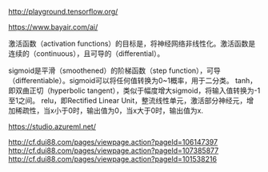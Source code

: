 http://playground.tensorflow.org/


https://www.bayair.com/ai/


激活函数（activation functions）的目标是，将神经网络非线性化。激活函数是连续的（continuous），且可导的（differential）。

sigmoid是平滑（smoothened）的阶梯函数（step function），可导（differentiable）。sigmoid可以将任何值转换为0~1概率，用于二分类。
tanh，即双曲正切（hyperbolic tangent），类似于幅度增大sigmoid，将输入值转换为-1至1之间。
relu，即Rectified Linear Unit，整流线性单元，激活部分神经元，增加稀疏性，当x小于0时，输出值为0，当x大于0时，输出值为x.



https://studio.azureml.net/ 


http://cf.dui88.com/pages/viewpage.action?pageId=106147397
http://cf.dui88.com/pages/viewpage.action?pageId=107385877
http://cf.dui88.com/pages/viewpage.action?pageId=101538216